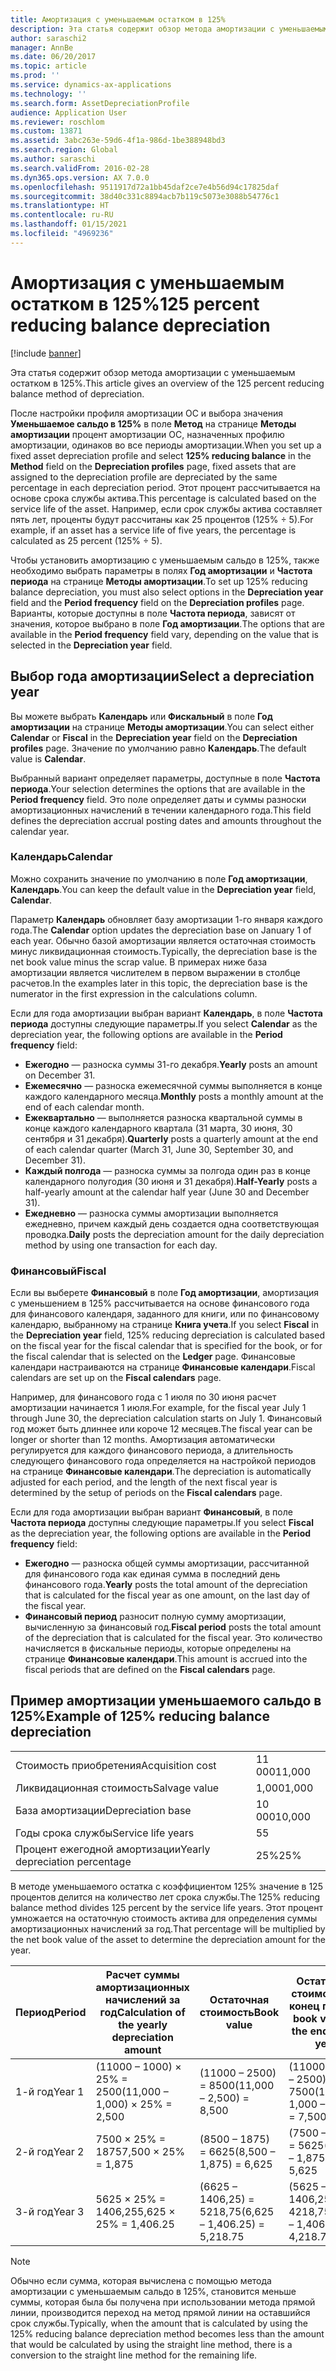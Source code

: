 ```yaml
---
title: Амортизация с уменьшаемым остатком в 125%
description: Эта статья содержит обзор метода амортизации с уменьшаемым остатком в 125%.
author: saraschi2
manager: AnnBe
ms.date: 06/20/2017
ms.topic: article
ms.prod: ''
ms.service: dynamics-ax-applications
ms.technology: ''
ms.search.form: AssetDepreciationProfile
audience: Application User
ms.reviewer: roschlom
ms.custom: 13871
ms.assetid: 3abc263e-59d6-4f1a-986d-1be388948bd3
ms.search.region: Global
ms.author: saraschi
ms.search.validFrom: 2016-02-28
ms.dyn365.ops.version: AX 7.0.0
ms.openlocfilehash: 9511917d72a1bb45daf2ce7e4b56d94c17825daf
ms.sourcegitcommit: 38d40c331c8894acb7b119c5073e3088b54776c1
ms.translationtype: HT
ms.contentlocale: ru-RU
ms.lasthandoff: 01/15/2021
ms.locfileid: "4969236"
---
```

# <a name="125-percent-reducing-balance-depreciation"></a><span data-ttu-id="3c95b-103">Амортизация с уменьшаемым остатком в 125%</span><span class="sxs-lookup"><span data-stu-id="3c95b-103">125 percent reducing balance depreciation</span></span>

[!include [banner](../includes/banner.md)]

<span data-ttu-id="3c95b-104">Эта статья содержит обзор метода амортизации с уменьшаемым остатком в 125%.</span><span class="sxs-lookup"><span data-stu-id="3c95b-104">This article gives an overview of the 125 percent reducing balance method of depreciation.</span></span>

<span data-ttu-id="3c95b-105">После настройки профиля амортизации ОС и выбора значения **Уменьшаемое сальдо в 125%** в поле **Метод** на странице **Методы амортизации** процент амортизации ОС, назначенных профилю амортизации, одинаков во все периоды амортизации.</span><span class="sxs-lookup"><span data-stu-id="3c95b-105">When you set up a fixed asset depreciation profile and select **125% reducing balance** in the **Method** field on the **Depreciation profiles** page, fixed assets that are assigned to the depreciation profile are depreciated by the same percentage in each depreciation period.</span></span> <span data-ttu-id="3c95b-106">Этот процент рассчитывается на основе срока службы актива.</span><span class="sxs-lookup"><span data-stu-id="3c95b-106">This percentage is calculated based on the service life of the asset.</span></span> <span data-ttu-id="3c95b-107">Например, если срок службы актива составляет пять лет, проценты будут рассчитаны как 25 процентов (125% ÷ 5).</span><span class="sxs-lookup"><span data-stu-id="3c95b-107">For example, if an asset has a service life of five years, the percentage is calculated as 25 percent (125% ÷ 5).</span></span>

<span data-ttu-id="3c95b-108">Чтобы установить амортизацию с уменьшаемым сальдо в 125%, также необходимо выбрать параметры в полях **Год амортизации** и **Частота периода** на странице **Методы амортизации**.</span><span class="sxs-lookup"><span data-stu-id="3c95b-108">To set up 125% reducing balance depreciation, you must also select options in the **Depreciation year** field and the **Period frequency** field on the **Depreciation profiles** page.</span></span> <span data-ttu-id="3c95b-109">Варианты, которые доступны в поле **Частота периода**, зависят от значения, которое выбрано в поле **Год амортизации**.</span><span class="sxs-lookup"><span data-stu-id="3c95b-109">The options that are available in the **Period frequency** field vary, depending on the value that is selected in the **Depreciation year** field.</span></span>

## <a name="select-a-depreciation-year"></a><span data-ttu-id="3c95b-110">Выбор года амортизации</span><span class="sxs-lookup"><span data-stu-id="3c95b-110">Select a depreciation year</span></span>
<span data-ttu-id="3c95b-111">Вы можете выбрать **Календарь** или **Фискальный** в поле **Год амортизации** на странице **Методы амортизации**.</span><span class="sxs-lookup"><span data-stu-id="3c95b-111">You can select either **Calendar** or **Fiscal** in the **Depreciation year** field on the **Depreciation profiles** page.</span></span> <span data-ttu-id="3c95b-112">Значение по умолчанию равно **Календарь**.</span><span class="sxs-lookup"><span data-stu-id="3c95b-112">The default value is **Calendar**.</span></span> 

<span data-ttu-id="3c95b-113">Выбранный вариант определяет параметры, доступные в поле **Частота периода**.</span><span class="sxs-lookup"><span data-stu-id="3c95b-113">Your selection determines the options that are available in the **Period frequency** field.</span></span> <span data-ttu-id="3c95b-114">Это поле определяет даты и суммы разноски амортизационных начислений в течении календарного года.</span><span class="sxs-lookup"><span data-stu-id="3c95b-114">This field defines the depreciation accrual posting dates and amounts throughout the calendar year.</span></span>

### <a name="calendar"></a><span data-ttu-id="3c95b-115">Календарь</span><span class="sxs-lookup"><span data-stu-id="3c95b-115">Calendar</span></span>

<span data-ttu-id="3c95b-116">Можно сохранить значение по умолчанию в поле **Год амортизации**, **Календарь**.</span><span class="sxs-lookup"><span data-stu-id="3c95b-116">You can keep the default value in the **Depreciation year** field, **Calendar**.</span></span> 

<span data-ttu-id="3c95b-117">Параметр **Календарь** обновляет базу амортизации 1-го января каждого года.</span><span class="sxs-lookup"><span data-stu-id="3c95b-117">The **Calendar** option updates the depreciation base on January 1 of each year.</span></span> <span data-ttu-id="3c95b-118">Обычно базой амортизации является остаточная стоимость минус ликвидационная стоимость.</span><span class="sxs-lookup"><span data-stu-id="3c95b-118">Typically, the depreciation base is the net book value minus the scrap value.</span></span> <span data-ttu-id="3c95b-119">В примерах ниже база амортизации является числителем в первом выражении в столбце расчетов.</span><span class="sxs-lookup"><span data-stu-id="3c95b-119">In the examples later in this topic, the depreciation base is the numerator in the first expression in the calculations column.</span></span> 

<span data-ttu-id="3c95b-120">Если для года амортизации выбран вариант **Календарь**, в поле **Частота периода** доступны следующие параметры.</span><span class="sxs-lookup"><span data-stu-id="3c95b-120">If you select **Calendar** as the depreciation year, the following options are available in the **Period frequency** field:</span></span>

-   <span data-ttu-id="3c95b-121">**Ежегодно** — разноска суммы 31-го декабря.</span><span class="sxs-lookup"><span data-stu-id="3c95b-121">**Yearly** posts an amount on December 31.</span></span>
-   <span data-ttu-id="3c95b-122">**Ежемесячно** — разноска ежемесячной суммы выполняется в конце каждого календарного месяца.</span><span class="sxs-lookup"><span data-stu-id="3c95b-122">**Monthly** posts a monthly amount at the end of each calendar month.</span></span>
-   <span data-ttu-id="3c95b-123">**Ежеквартально** — выполняется разноска квартальной суммы в конце каждого календарного квартала (31 марта, 30 июня, 30 сентября и 31 декабря).</span><span class="sxs-lookup"><span data-stu-id="3c95b-123">**Quarterly** posts a quarterly amount at the end of each calendar quarter (March 31, June 30, September 30, and December 31).</span></span>
-   <span data-ttu-id="3c95b-124">**Каждый полгода** — разноска суммы за полгода один раз в конце календарного полугодия (30 июня и 31 декабря).</span><span class="sxs-lookup"><span data-stu-id="3c95b-124">**Half-Yearly** posts a half-yearly amount at the calendar half year (June 30 and December 31).</span></span>
-   <span data-ttu-id="3c95b-125">**Ежедневно** — разноска суммы амортизации выполняется ежедневно, причем каждый день создается одна соответствующая проводка.</span><span class="sxs-lookup"><span data-stu-id="3c95b-125">**Daily** posts the depreciation amount for the daily depreciation method by using one transaction for each day.</span></span>

### <a name="fiscal"></a><span data-ttu-id="3c95b-126">Финансовый</span><span class="sxs-lookup"><span data-stu-id="3c95b-126">Fiscal</span></span>

<span data-ttu-id="3c95b-127">Если вы выберете **Финансовый** в поле **Год амортизации**, амортизация с уменьшением в 125% рассчитывается на основе финансового года для финансового календаря, заданного для книги, или по финансовому календарю, выбранному на странице **Книга учета**.</span><span class="sxs-lookup"><span data-stu-id="3c95b-127">If you select **Fiscal** in the **Depreciation year** field, 125% reducing depreciation is calculated based on the fiscal year for the fiscal calendar that is specified for the book, or for the fiscal calendar that is selected on the **Ledger** page.</span></span> <span data-ttu-id="3c95b-128">Финансовые календари настраиваются на странице **Финансовые календари**.</span><span class="sxs-lookup"><span data-stu-id="3c95b-128">Fiscal calendars are set up on the **Fiscal calendars** page.</span></span> 

<span data-ttu-id="3c95b-129">Например, для финансового года с 1 июля по 30 июня расчет амортизации начинается 1 июля.</span><span class="sxs-lookup"><span data-stu-id="3c95b-129">For example, for the fiscal year July 1 through June 30, the depreciation calculation starts on July 1.</span></span> <span data-ttu-id="3c95b-130">Финансовый год может быть длиннее или короче 12 месяцев.</span><span class="sxs-lookup"><span data-stu-id="3c95b-130">The fiscal year can be longer or shorter than 12 months.</span></span> <span data-ttu-id="3c95b-131">Амортизация автоматически регулируется для каждого финансового периода, а длительность следующего финансового года определяется на настройкой периодов на странице **Финансовые календари**.</span><span class="sxs-lookup"><span data-stu-id="3c95b-131">The depreciation is automatically adjusted for each period, and the length of the next fiscal year is determined by the setup of periods on the **Fiscal calendars** page.</span></span> 

<span data-ttu-id="3c95b-132">Если для года амортизации выбран вариант **Финансовый**, в поле **Частота периода** доступны следующие параметры.</span><span class="sxs-lookup"><span data-stu-id="3c95b-132">If you select **Fiscal** as the depreciation year, the following options are available in the **Period frequency** field:</span></span>

-   <span data-ttu-id="3c95b-133">**Ежегодно** — разноска общей суммы амортизации, рассчитанной для финансового года как единая сумма в последний день финансового года.</span><span class="sxs-lookup"><span data-stu-id="3c95b-133">**Yearly** posts the total amount of the depreciation that is calculated for the fiscal year as one amount, on the last day of the fiscal year.</span></span>
-   <span data-ttu-id="3c95b-134">**Финансовый период** разносит полную сумму амортизации, вычисленную за финансовый год.</span><span class="sxs-lookup"><span data-stu-id="3c95b-134">**Fiscal period** posts the total amount of the depreciation that is calculated for the fiscal year.</span></span> <span data-ttu-id="3c95b-135">Это количество начисляется в фискальные периоды, которые определены на странице **Финансовые календари**.</span><span class="sxs-lookup"><span data-stu-id="3c95b-135">This amount is accrued into the fiscal periods that are defined on the **Fiscal calendars** page.</span></span>

## <a name="example-of-125-reducing-balance-depreciation"></a><span data-ttu-id="3c95b-136">Пример амортизации уменьшаемого сальдо в 125%</span><span class="sxs-lookup"><span data-stu-id="3c95b-136">Example of 125% reducing balance depreciation</span></span>

|                                |        |
|--------------------------------|--------|
| <span data-ttu-id="3c95b-137">Стоимость приобретения</span><span class="sxs-lookup"><span data-stu-id="3c95b-137">Acquisition cost</span></span>               | <span data-ttu-id="3c95b-138">11 000</span><span class="sxs-lookup"><span data-stu-id="3c95b-138">11,000</span></span> |
| <span data-ttu-id="3c95b-139">Ликвидационная стоимость</span><span class="sxs-lookup"><span data-stu-id="3c95b-139">Salvage value</span></span>                  | <span data-ttu-id="3c95b-140">1,000</span><span class="sxs-lookup"><span data-stu-id="3c95b-140">1,000</span></span>  |
| <span data-ttu-id="3c95b-141">База амортизации</span><span class="sxs-lookup"><span data-stu-id="3c95b-141">Depreciation base</span></span>              | <span data-ttu-id="3c95b-142">10 000</span><span class="sxs-lookup"><span data-stu-id="3c95b-142">10,000</span></span> |
| <span data-ttu-id="3c95b-143">Годы срока службы</span><span class="sxs-lookup"><span data-stu-id="3c95b-143">Service life years</span></span>             | <span data-ttu-id="3c95b-144">5</span><span class="sxs-lookup"><span data-stu-id="3c95b-144">5</span></span>      |
| <span data-ttu-id="3c95b-145">Процент ежегодной амортизации</span><span class="sxs-lookup"><span data-stu-id="3c95b-145">Yearly depreciation percentage</span></span> | <span data-ttu-id="3c95b-146">25%</span><span class="sxs-lookup"><span data-stu-id="3c95b-146">25%</span></span>    |

<span data-ttu-id="3c95b-147">В методе уменьшаемого остатка с коэффициентом 125% значение в 125 процентов делится на количество лет срока службы.</span><span class="sxs-lookup"><span data-stu-id="3c95b-147">The 125% reducing balance method divides 125 percent by the service life years.</span></span> <span data-ttu-id="3c95b-148">Этот процент умножается на остаточную стоимость актива для определения суммы амортизационных начислений за год.</span><span class="sxs-lookup"><span data-stu-id="3c95b-148">That percentage will be multiplied by the net book value of the asset to determine the depreciation amount for the year.</span></span>

| <span data-ttu-id="3c95b-149">Период</span><span class="sxs-lookup"><span data-stu-id="3c95b-149">Period</span></span> | <span data-ttu-id="3c95b-150">Расчет суммы амортизационных начислений за год</span><span class="sxs-lookup"><span data-stu-id="3c95b-150">Calculation of the yearly depreciation amount</span></span> | <span data-ttu-id="3c95b-151">Остаточная стоимость</span><span class="sxs-lookup"><span data-stu-id="3c95b-151">Book value</span></span>                    | <span data-ttu-id="3c95b-152">Остаточная стоимость на конец года</span><span class="sxs-lookup"><span data-stu-id="3c95b-152">Net book value at the end of the year</span></span> |
|--------|-----------------------------------------------|-------------------------------|---------------------------------------|
| <span data-ttu-id="3c95b-153">1-й год</span><span class="sxs-lookup"><span data-stu-id="3c95b-153">Year 1</span></span> | <span data-ttu-id="3c95b-154">(11000 – 1000) × 25% = 2500</span><span class="sxs-lookup"><span data-stu-id="3c95b-154">(11,000 – 1,000) × 25% = 2,500</span></span>                | <span data-ttu-id="3c95b-155">(11000 – 2500) = 8500</span><span class="sxs-lookup"><span data-stu-id="3c95b-155">(11,000 – 2,500) = 8,500</span></span>      | <span data-ttu-id="3c95b-156">(11000 – 1000 – 2500) = 7500</span><span class="sxs-lookup"><span data-stu-id="3c95b-156">(11,000 – 1,000 – 2,500) = 7,500</span></span>      |
| <span data-ttu-id="3c95b-157">2-й год</span><span class="sxs-lookup"><span data-stu-id="3c95b-157">Year 2</span></span> | <span data-ttu-id="3c95b-158">7500 × 25% = 1875</span><span class="sxs-lookup"><span data-stu-id="3c95b-158">7,500 × 25% = 1,875</span></span>                           | <span data-ttu-id="3c95b-159">(8500 – 1875) = 6625</span><span class="sxs-lookup"><span data-stu-id="3c95b-159">(8,500 – 1,875) = 6,625</span></span>       | <span data-ttu-id="3c95b-160">(7500 – 1875) = 5625</span><span class="sxs-lookup"><span data-stu-id="3c95b-160">(7,500 – 1,875) = 5,625</span></span>               |
| <span data-ttu-id="3c95b-161">3-й год</span><span class="sxs-lookup"><span data-stu-id="3c95b-161">Year 3</span></span> | <span data-ttu-id="3c95b-162">5625 × 25% = 1406,25</span><span class="sxs-lookup"><span data-stu-id="3c95b-162">5,625 × 25% = 1,406.25</span></span>                        | <span data-ttu-id="3c95b-163">(6625 – 1406,25) = 5218,75</span><span class="sxs-lookup"><span data-stu-id="3c95b-163">(6,625 – 1,406.25) = 5,218.75</span></span> | <span data-ttu-id="3c95b-164">(5625 – 1406,25) = 4218,75</span><span class="sxs-lookup"><span data-stu-id="3c95b-164">(5,625 – 1,406.25) = 4,218.75</span></span>         |

> [!NOTE] 
> <span data-ttu-id="3c95b-165">Обычно если сумма, которая вычислена с помощью метода амортизации с уменьшаемым сальдо в 125%, становится меньше суммы, которая была бы получена при использовании метода прямой линии, производится переход на метод прямой линии на оставшийся срок службы.</span><span class="sxs-lookup"><span data-stu-id="3c95b-165">Typically, when the amount that is calculated by using the 125% reducing balance depreciation method becomes less than the amount that would be calculated by using the straight line method, there is a conversion to the straight line method for the remaining life.</span></span>



